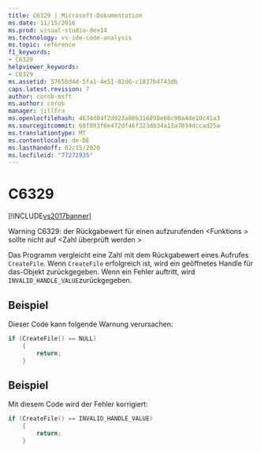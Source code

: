 ```yaml
---
title: C6329 | Microsoft-Dokumentation
ms.date: 11/15/2016
ms.prod: visual-studio-dev14
ms.technology: vs-ide-code-analysis
ms.topic: reference
f1_keywords:
- C6329
helpviewer_keywords:
- C6329
ms.assetid: 5765bd4d-5fa1-4e51-82d6-c1837b4743db
caps.latest.revision: 7
author: corob-msft
ms.author: corob
manager: jillfra
ms.openlocfilehash: 4634d04f2d923a886316898e66c90a4de10c41a3
ms.sourcegitcommit: 68f893f6e472df46f323db34a13a7034dccad25a
ms.translationtype: MT
ms.contentlocale: de-DE
ms.lasthandoff: 02/15/2020
ms.locfileid: "77272935"
---
```

# <a name="c6329"></a>C6329
[!INCLUDE[vs2017banner](../includes/vs2017banner.md)]

Warning C6329: der Rückgabewert für einen aufzurufenden \<Funktions > sollte nicht auf \<Zahl überprüft werden >  
  
 Das Programm vergleicht eine Zahl mit dem Rückgabewert eines Aufrufes `CreateFile`. Wenn `CreateFile` erfolgreich ist, wird ein geöffnetes Handle für das-Objekt zurückgegeben. Wenn ein Fehler auftritt, wird `INVALID_HANDLE_VALUE`zurückgegeben.  
  
## <a name="example"></a>Beispiel  
 Dieser Code kann folgende Warnung verursachen:  
  
```cpp  
if (CreateFile() == NULL)  
    {  
        return;  
    }  
```  
  
## <a name="example"></a>Beispiel  
 Mit diesem Code wird der Fehler korrigiert:  
  
```cpp  
if (CreateFile() == INVALID_HANDLE_VALUE)  
    {  
        return;  
    }  
```
